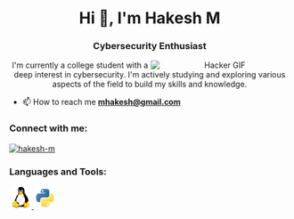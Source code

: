 <!--## Hi there 👋 -->

<!--
**Hakesh0/Hakesh0** is a ✨ _special_ ✨ repository because its `README.md` (this file) appears on your GitHub profile.

Here are some ideas to get you started:

- 🔭 I’m currently working on ...
- 🌱 I’m currently learning ...
- 👯 I’m looking to collaborate on ...
- 🤔 I’m looking for help with ...
- 💬 Ask me about ...
- 📫 How to reach me: ...
- 😄 Pronouns: ...
- ⚡ Fun fact: ...
-->
<h1 align="center">Hi 👋, I'm Hakesh M</h1>
<h3 align="center">Cybersecurity Enthusiast</h3>

<p align="center">
  <img align="right" src="https://media.tenor.com/5ry-200hErMAAAAM/hacker-hacker-man.gif" alt="Hacker GIF" width="250"/>
</p>

<p align="center">I'm currently a college student with a deep interest in cybersecurity. I'm actively studying and exploring various aspects of the field to build my skills and knowledge.</p>

- 📫 How to reach me **mhakesh@gmail.com**

<h3 align="left">Connect with me:</h3>
<p align="left">
<a href="https://linkedin.com/in/hakesh-m" target="blank"><img align="center" src="https://raw.githubusercontent.com/rahuldkjain/github-profile-readme-generator/master/src/images/icons/Social/linked-in-alt.svg" alt="hakesh-m" height="30" width="40" /></a>
</p>

<h3 align="left">Languages and Tools:</h3>
<p align="left">
  <a href="https://www.linux.org/" target="_blank" rel="noreferrer">
    <img src="https://raw.githubusercontent.com/devicons/devicon/master/icons/linux/linux-original.svg" alt="linux" width="40" height="40"/>
  </a>
  <a href="https://www.python.org" target="_blank" rel="noreferrer">
    <img src="https://raw.githubusercontent.com/devicons/devicon/master/icons/python/python-original.svg" alt="python" width="40" height="40"/>
  </a>
</p>
